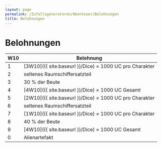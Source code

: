 ```yaml
---
layout: page
permalink: /Zufallsgeneratoren/Abenteuer/Belohnungen
title: Belohnungen
---
```


# Belohnungen

<table>
<thead>
<tr><th>W10</th><th>Belohnung</th></tr>
</thead>
<tbody>
<tr><td>1</td><td>[3W10]({{ site.baseurl }}/Dice) &times; 1000 UC pro Charakter</td></tr>
<tr><td>2</td><td>seltenes Raumschiffersatzteil</td></tr>
<tr><td>3</td><td>30 % der Beute</td></tr>
<tr><td>4</td><td>[4W10]({{ site.baseurl }}/Dice) &times; 1000 UC Gesamt</td></tr>
<tr><td>5</td><td>[2W10]({{ site.baseurl }}/Dice) &times; 1000 UC pro Charakter</td></tr>
<tr><td>6</td><td>seltenes Raumschiffersatzteil</td></tr>
<tr><td>7</td><td>[1W10]({{ site.baseurl }}/Dice) &times; 1000 UC pro Charakter</td></tr>
<tr><td>8</td><td>40 % der Beute</td></tr>
<tr><td>9</td><td>[4W10]({{ site.baseurl }}/Dice) &times; 1000 UC Gesamt</td></tr>
<tr><td>0</td><td>Alienartefakt</td></tr>
</tbody>
</table>

